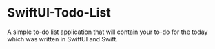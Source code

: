 # SwiftUI-Todo-List 

A simple to-do list application that will contain your to-do for the today which was written in SwiftUI and Swift. 
